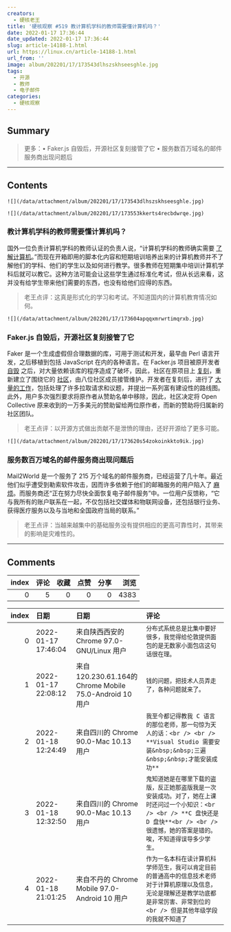 ```yaml
---
creators:
  - 硬核老王
title: '硬核观察 #519 教计算机学科的教师需要懂计算机吗？'
date: 2022-01-17 17:36:44
date_updated: 2022-01-17 17:36:44
slug: article-14188-1.html
url: https://linux.cn/article-14188-1.html
url_from: ''
image: album/202201/17/173543dlhszskhseesghle.jpg
tags:
  - 开源
  - 教师
  - 电子邮件
categories:
  - 硬核观察
---
```


## Summary

> 更多：• Faker.js 自毁后，开源社区复刻接管了它 • 服务数百万域名的邮件服务商出现问题后

***

<!-- more -->

## Contents

`![](/data/attachment/album/202201/17/173543dlhszskhseesghle.jpg)`

`![](/data/attachment/album/202201/17/173553kkerts4recbdwrqe.jpg)`

### 教计算机学科的教师需要懂计算机吗？

国外一位负责计算机学科的教师认证的负责人说，“计算机学科的教师确实需要 [了解计算机](https://cestlaz.github.io/post/whats-a-syllabus/)。”而现在开箱即用的脚本化内容和短期培训培养出来的计算机教师并不了解他们的学科、他们的学生以及如何进行教学。很多教师在短期集中培训计算机学科后就可以教它。这种方法可能会让这些学生通过标准化考试，但从长远来看，这并没有给学生带来他们需要的东西，也没有给他们应得的东西。

> 
> 老王点评：这真是形式化的学习和考试。不知道国内的计算机教育情况如何。
> 
> 
> 

`![](/data/attachment/album/202201/17/173604apqqxmrwrtimqrxb.jpg)`

### Faker.js 自毁后，开源社区复刻接管了它

Faker 是一个生成虚假但合理数据的库，可用于测试和开发，最早由 Perl 语言开发，之后移植到包括 JavaScript 在内的各种语言。在 Facker.js 项目被原开发者 [自毁](https://linux.cn/article-14167-1.html) 之后，对大量依赖该库的程序造成了破坏，因此，社区在原项目上 [复刻](https://github.com/faker-js/faker)，重新建立了围绕它的 [社区](https://fakerjs.dev/)，由八位社区成员接管维护。开发者在复刻后，进行了 [大量的工作](https://fakerjs.dev/update.html#an-update-from-the-faker-team)，包括处理了许多拉取请求和议题，并提出一系列富有建设性的路线图。此外，用户多次强烈要求将原作者从赞助名单中移除，因此，社区决定将 Open Collective 原来收到的一万多美元的赞助留给两位原作者，而新的赞助将归属新的社区团队。

> 
> 老王点评：以开源方式做出贡献不是泄愤的理由，还好开源给了更多可能。
> 
> 
> 

`![](/data/attachment/album/202201/17/173620s54zokoinkkto9ik.jpg)`

### 服务数百万域名的邮件服务商出现问题后

Mail2World 是一个服务了 215 万个域名的邮件服务商，已经运营了几十年。最近他们似乎遭受到勒索软件攻击，因而许多依赖于他们的邮箱服务的用户陷入了 [麻烦](https://bluescreencomputer.com/2022/01/14/mail2worlds-2022-email-outage/)。而服务商还“正在努力尽快全面恢复电子邮件服务”中。一位用户反馈称，“它与我所有的账户联系在一起，不仅包括社交媒体和物联网设备，还包括银行业务、获得医疗服务以及与当地和全国政府当局的联系。”

> 
> 老王点评：当越来越集中的基础服务没有提供相应的更高可靠性时，其带来的影响是灾难性的。
> 
> 
>

***

## Comments


|   index |   评论 |   收藏 |   点赞 |   分享 |   浏览 |
|--------:|-------:|-------:|-------:|-------:|-------:|
|       0 |      5 |      0 |      0 |      0 |   4383 |

|   index | 日期                | 日期                                                    | 评论                                                                                                                                                                                              |
|--------:|:--------------------|:--------------------------------------------------------|:--------------------------------------------------------------------------------------------------------------------------------------------------------------------------------------------------|
|       0 | 2022-01-17 17:46:04 | 来自陕西西安的 Chrome 97.0-GNU/Linux 用户               | `分布式系统总是比集中要好很多，我觉得给伦敦提供面包的是无数家小面包店这句话很在理。`                                                                                                              |
|       1 | 2022-01-17 22:08:12 | 来自120.230.61.164的 Chrome Mobile 75.0-Android 10 用户 | `钱的问题，把技术人员弄走了，各种问题就来了。`                                                                                                                                                    |
|       2 | 2022-01-18 12:24:49 | 来自四川的 Chrome 90.0-Mac 10.13 用户                   | `我至今都记得教我 C 语言的那位老师，那一句惊为天人的话：<br /> <br /> **Visual Studio 需要安装&nbsp;&nbsp;三遍&nbsp;&nbsp;才能安装成功**`                                                         |
|       3 | 2022-01-18 12:32:50 | 来自四川的 Chrome 90.0-Mac 10.13 用户                   | `鬼知道她是在哪里下载的盗版，反正她那盗版我是一次安装成功。对了，她在上课时还问过一个小知识：<br /> <br /> **C 盘快还是 D 盘快**<br /> <br /> 很遗憾，她的答案是错的。唉，不知道得误导多少学生。` |
|       4 | 2022-01-18 21:01:25 | 来自不丹的 Chrome Mobile 97.0-Android 10 用户           | `作为一名本科在读计算机科学师范生，我可以肯定目前的普通高中的信息技术老师对于计算机原理以及信息，无论是理解还是教学功底都是非常厉害、非常到位的<br /> 但是其他年级学段的我就不知道了`             |
